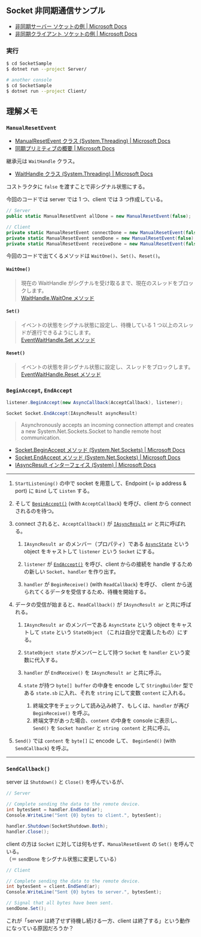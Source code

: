 ## Socket 非同期通信サンプル

- [非同期サーバー ソケットの例 | Microsoft Docs](https://docs.microsoft.com/ja-jp/dotnet/framework/network-programming/asynchronous-server-socket-example)
- [非同期クライアント ソケットの例 | Microsoft Docs](https://docs.microsoft.com/ja-jp/dotnet/framework/network-programming/asynchronous-client-socket-example)

### 実行

```sh
$ cd SocketSample
$ dotnet run --project Server/
```

```sh
# another console
$ cd SocketSample
$ dotnet run --project Client/
```

## 理解メモ

### `ManualResetEvent`

- [ManualResetEvent クラス (System.Threading) | Microsoft Docs](https://docs.microsoft.com/ja-jp/dotnet/api/system.threading.manualresetevent)
- [同期プリミティブの概要 | Microsoft Docs](https://docs.microsoft.com/ja-jp/dotnet/standard/threading/overview-of-synchronization-primitives)

継承元は `WaitHandle` クラス。

- [WaitHandle クラス (System.Threading) | Microsoft Docs](https://docs.microsoft.com/ja-jp/dotnet/api/system.threading.waithandle)

コストラクタに `false` を渡すことで非シグナル状態にする。

今回のコードでは server では 1 つ、client では 3 つ作成している。

```csharp : Server/Program.cs
// Server
public static ManualResetEvent allDone = new ManualResetEvent(false);
```

```csharp :Client/Program.cs
// Client
private static ManualResetEvent connectDone = new ManualResetEvent(false);
private static ManualResetEvent sendDone = new ManualResetEvent(false);
private static ManualResetEvent receiveDone = new ManualResetEvent(false);
```

今回のコードで出てくるメソッドは `WaitOne()`、`Set()`、`Reset()`。

#### `WaitOne()`

> 現在の WaitHandle がシグナルを受け取るまで、現在のスレッドをブロックします。  
> [WaitHandle.WaitOne メソッド](https://docs.microsoft.com/ja-jp/dotnet/api/system.threading.waithandle.waitone#System_Threading_WaitHandle_WaitOne)

#### `Set()`

> イベントの状態をシグナル状態に設定し、待機している 1 つ以上のスレッドが進行できるようにします。  
> [EventWaitHandle.Set メソッド](https://docs.microsoft.com/ja-jp/dotnet/api/system.threading.eventwaithandle.set)

#### `Reset()`

> イベントの状態を非シグナル状態に設定し、スレッドをブロックします。  
> [EventWaitHandle.Reset メソッド](https://docs.microsoft.com/ja-jp/dotnet/api/system.threading.eventwaithandle.reset#System_Threading_EventWaitHandle_Reset)

### `BeginAccept`, `EndAccept`

```csharp
listener.BeginAccept(new AsyncCallback(AcceptCallback), listener);
```

```csharp
Socket Socket.EndAccept(IAsyncResult asyncResult)
```

> Asynchronously accepts an incoming connection attempt and creates a new System.Net.Sockets.Socket to handle remote host communication.

- [Socket.BeginAccept メソッド (System.Net.Sockets) | Microsoft Docs](https://docs.microsoft.com/ja-jp/dotnet/api/system.net.sockets.socket.beginaccept#System_Net_Sockets_Socket_BeginAccept_System_AsyncCallback_System_Object_)
- [Socket.EndAccept メソッド (System.Net.Sockets) | Microsoft Docs](https://docs.microsoft.com/ja-jp/dotnet/api/system.net.sockets.socket.endaccept#System_Net_Sockets_Socket_EndAccept_System_IAsyncResult_)
- [IAsyncResult インターフェイス (System) | Microsoft Docs](https://docs.microsoft.com/ja-jp/dotnet/api/system.iasyncresult)

---

1. `StartListening()` の中で socket を用意して、Endpoint (= ip address & port) に `Bind` して `Listen` する。

2. そして [`BeginAccept()`](https://docs.microsoft.com/ja-jp/dotnet/api/system.net.sockets.socket.beginaccept) (with `AcceptCallback`) を呼び、client から connect されるのを待つ。

3. connect されると、`AcceptCallback()` が [`IAsyncResult`](https://docs.microsoft.com/ja-jp/dotnet/api/system.iasyncresult) `ar` と共に呼ばれる。

   1. `IAsyncResult ar` のメンバー（プロパティ）である [`AsyncState`](https://docs.microsoft.com/ja-jp/dotnet/api/system.iasyncresult.asyncstate) という object をキャストして `listener` という `Socket` にする。

   2. `listener` が [`EndAccept()`](https://docs.microsoft.com/ja-jp/dotnet/api/system.net.sockets.socket.endaccept) を呼び、client からの接続を handle するための新しい `Socket`、`handler` を作り出す。

   3. `handler` が `BeginReceive()` (with `ReadCallback`) を呼び、 client から送られてくるデータを受信するため、待機を開始する。

4. データの受信が始まると、`ReadCallback()` が `IAsyncResult ar` と共に呼ばれる。

   1. `IAsyncResult ar` のメンバーである `AsyncState` という object をキャストして `state` という `StateObject` （これは自分で定義したもの）にする。

   2. `StateObject state` がメンバーとして持つ `Socket` を `handler` という変数に代入する。

   3. `handler` が `EndReceive()` を `IAsyncResult ar` と共に呼ぶ。

   4. `state` が持つ `byte[] buffer` の中身を encode して `StringBuilder` 型である `state.sb` に入れ、それを `string` にして変数 `content` に入れる。
      1. 終端文字をチェックして読み込み終了、もしくは、`handler` が再び `BeginReceive()` を呼ぶ。
      2. 終端文字があった場合、`content` の中身を console に表示し、`Send()` を `Socket handler` と `string content` と共に呼ぶ。

5. `Send()` では `content` を `byte[]` に encode して、 `BeginSend()` (with `SendCallback`) を呼ぶ。

---

### `SendCallback()`

server は `Shutdown()` と `Close()` を呼んでいるが、

```csharp
// Server

// Complete sending the data to the remote device.
int bytesSent = handler.EndSend(ar);
Console.WriteLine("Sent {0} bytes to client.", bytesSent);

handler.Shutdown(SocketShutdown.Both);
handler.Close();
```

client の方は `Socket` に対しては何もせず、`ManualResetEvent` の `Set()` を呼んでいる。  
（＝ `sendDone` をシグナル状態に変更している）

```csharp
// Client

// Complete sending the data to the remote device.
int bytesSent = client.EndSend(ar);
Console.WriteLine("Sent {0} bytes to server.", bytesSent);

// Signal that all bytes have been sent.
sendDone.Set();
```

これが「server は終了せず待機し続ける一方、client は終了する」という動作になっている原因だろうか？
